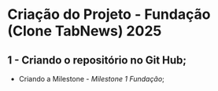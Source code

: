 # Criação do Projeto - Fundação (Clone TabNews) 2025

## 1 - Criando o repositório no Git Hub;

- Criando a Milestone - _Milestone 1 Fundação_;